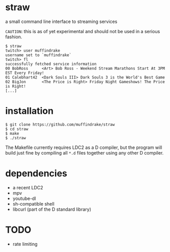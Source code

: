 # straw
a small command line interface to streaming services

`CAUTION`: this is as of yet experimental and should not be used in a serious
fashion.

```
$ straw
twitch> user muffindrake
username set to `muffindrake`
twitch> fl
successfully fetched service information
00 BobRoss      <Art> Bob Ross - Weekend Stream Marathons Start At 3PM EST Every Friday!
01 Calebhart42  <Dark Souls III> Dark Souls 3 is the World's Best Game
02 BigJon       <The Price is Right> Friday Night Gameshows! The Price is Right!
[...]
```

# installation

```
$ git clone https://github.com/muffindrake/straw
$ cd straw
$ make
$ ./straw
```

The Makefile currently requires LDC2 as a D compiler, but the program will build
just fine by compiling all `*.d` files together using any other D compiler.

# dependencies
- a recent LDC2
- mpv
- youtube-dl
- sh-compatible shell
- libcurl (part of the D standard library)

# TODO
- rate limiting
